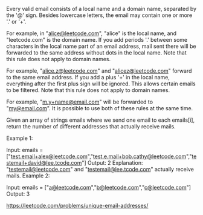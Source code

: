 Every valid email consists of a local name and a domain name, separated by the '@' sign. Besides lowercase letters, the email may contain one or more '.' or '+'.

For example, in "alice@leetcode.com", "alice" is the local name, and "leetcode.com" is the domain name.
If you add periods '.' between some characters in the local name part of an email address, mail sent there will be forwarded to the same address without dots in the local name. Note that this rule does not apply to domain names.

For example, "alice.z@leetcode.com" and "alicez@leetcode.com" forward to the same email address.
If you add a plus '+' in the local name, everything after the first plus sign will be ignored. This allows certain emails to be filtered. Note that this rule does not apply to domain names.

For example, "m.y+name@email.com" will be forwarded to "my@email.com".
It is possible to use both of these rules at the same time.

Given an array of strings emails where we send one email to each emails[i], return the number of different addresses that actually receive mails.

 

Example 1:

Input: emails = ["test.email+alex@leetcode.com","test.e.mail+bob.cathy@leetcode.com","testemail+david@lee.tcode.com"]
Output: 2
Explanation: "testemail@leetcode.com" and "testemail@lee.tcode.com" actually receive mails.
Example 2:

Input: emails = ["a@leetcode.com","b@leetcode.com","c@leetcode.com"]
Output: 3

https://leetcode.com/problems/unique-email-addresses/